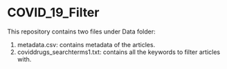 # COVID_19_Filter
This repository contains two files under Data folder: 
1. metadata.csv: contains metadata of the articles.
2. coviddrugs_searchterms1.txt: contains all the keywords to filter articles with.
